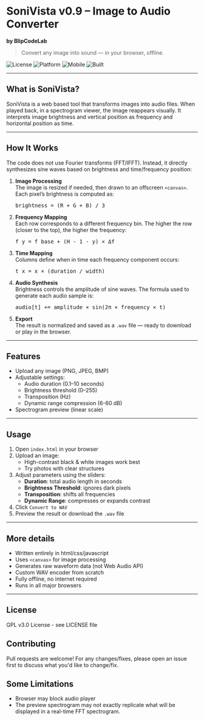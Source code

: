 # SoniVista v0.9 – Image to Audio Converter  
**by BlipCodeLab**

> Convert any image into sound — in your browser, offline.

![License](https://img.shields.io/badge/license-GPLv3-blue)
![Platform](https://img.shields.io/badge/platform-Web-lightgrey)
![Mobile](https://img.shields.io/badge/mobile-friendly-success)
![Built](https://img.shields.io/badge/built_with-JavaScript-yellow)

---

## What is SoniVista?

SoniVista is a web based tool that transforms images into audio files. When played back, in a spectrogram viewer, the image reappears visually.
It interprets image brightness and vertical position as frequency and horizontal position as time.

---

## How It Works

The code does not use Fourier transforms (FFT/IFFT). Instead, it directly synthesizes sine waves based on brightness and time/frequency position:

1. **Image Processing**  
   The image is resized if needed, then drawn to an offscreen `<canvas>`. Each pixel’s brightness is computed as:
   <pre>brightness = (R + G + B) / 3</pre>

2. **Frequency Mapping**  
   Each row corresponds to a different frequency bin. The higher the row (closer to the top), the higher the frequency:
   <pre>f_y = f_base + (H - 1 - y) × Δf</pre>

3. **Time Mapping**  
   Columns define when in time each frequency component occurs:
   <pre>t_x = x × (duration / width)</pre>

4. **Audio Synthesis**  
   Brightness controls the amplitude of sine waves. The formula used to generate each audio sample is:
   <pre>audio[t] += amplitude × sin(2π × frequency × t)</pre>

5. **Export**  
   The result is normalized and saved as a `.wav` file — ready to download or play in the browser.

---

## Features

- Upload any image (PNG, JPEG, BMP)
- Adjustable settings:
  - Audio duration (0.1–10 seconds)
  - Brightness threshold (0–255)
  - Transposition (Hz)
  - Dynamic range compression (6-60 dB)
- Spectrogram preview (linear scale)

---

## Usage

1. Open `index.html` in your browser  
2. Upload an image:
   - High-contrast black & white images work best
   - Try photos with clear structures
3. Adjust parameters using the sliders:
   - **Duration**: total audio length in seconds  
   - **Brightness Threshold**: ignores dark pixels  
   - **Transposition**: shifts all frequencies  
   - **Dynamic Range**: compresses or expands contrast  
4. Click `Convert to WAV`  
5. Preview the result or download the `.wav` file

---

## More details

- Written entirely in html/css/javascript
- Uses `<canvas>` for image processing
- Generates raw waveform data (not Web Audio API)
- Custom WAV encoder from scratch
- Fully offline, no internet required
- Runs in all major browsers

---

## License
GPL v3.0 License - see LICENSE file

## Contributing
Pull requests are welcome! For any changes/fixes, please open an issue first to discuss what you'd like to change/fix.

## Some Limitations
- Browser may block audio player
- The preview spectrogram may not exactly replicate what will be displayed in a real-time FFT spectrogram.
